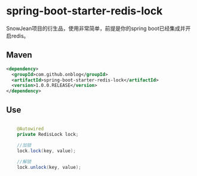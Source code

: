 # spring-boot-starter-redis-lock

SnowJean项目的衍生品，使用非常简单，前提是你的spring boot已经集成并开启redis。

## Maven

``` xml
<dependency>
  <groupId>com.github.onblog</groupId>
  <artifactId>spring-boot-starter-redis-lock</artifactId>
  <version>1.0.0.RELEASE</version>
</dependency>
```

## Use

``` java

    @Autowired
    private RedisLock lock;

    //加锁
    lock.lock(key, value);
    
    //解锁
    lock.unlock(key, value);

```
